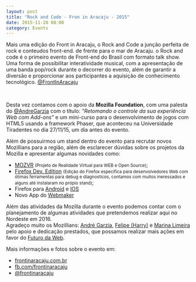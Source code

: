 ```yaml
---
layout: post
title: "Rock and Code - Fron in Aracaju - 2015"
date: 2015-11-28 08:00
category: Events
---
```


<p class="txt-post">
    Mais uma edição do Front in Aracaju, o Rock and Code a junção perfeita de rock e conteudos front-end. de frente para o mar de Aracaju.
    o Rock and code é o primeiro evento de Front-end do Brasil com formato talk show. Uma forma de possibilitar interatividade musical, com a apresentação de uma banda pop/rock durante o decorrer do evento, além de garantir a diversão e proporcionar aos participantes a aquisição de conhecimento tecnológico. <a href="http://www.frontinaracaju.com.br/">@FrontInAracaju</a>
</p>
<br />
<p class="txt-post">
    Desta vez contamos com o apoio da <b>Mozilla Foundation</b>, com uma palesta do 
    <a href="http://andregarzia.com" >@AndreGarzia</a> com o título: <i>"Retomando o controle da sua experiência Web com Add-ons"</i> e um mini-curso para o desenvolvimento de jogos com HTML5 usando a framework Phaser, que aconteceu na Universidade Tiradentes no dia 27/11/15, um dia antes do evento.
</p>

<p class="txt-post">
    Além de possuirmos um stand dentro do evento para recrutar novos Mozillians para a região, além de esclarecer dúvidas sobre os projetos da Mozilla e apresentar algumas novidades como: 
    <ul>
        <li>
            <a href="http://mozvr.com/">MOZVR</a> <small>(Projeto de Realidade Virtual para WEB e Open Source)</small>;
        </li>
        <li>
            <a href="https://www.mozilla.org/pt-BR/firefox/developer/">Firefox Dev. Edition</a> <small>(Edição do Firefox específica para desenvolvedores Web com ótimas ferramentas para debug e diagnosticos, contamos com muitos ineressados e alguns até instalaram no própio stand)</small>;
        </li>
        <li>
            Firefox para <a href="https://www.mozilla.org/pt-BR/firefox/android/">Android</a> e <a href="https://www.mozilla.org/pt-BR/firefox/ios/">IOS</a>
        </li>
        <li>
            Novo App do <a href="https://beta.webmaker.org/">Webmaker</a>
        </li>
    </ul>
</p>

<p class="txt-post">
    Além das atividades da Mozilla durante o evento podemos contar com o planejamento de algumas atividades que pretendemos realizar aqui no Nordeste em 2016. 
    <br/>
    Agradeço muito os Mozillians: <a href="http://andregarzia.com/pages/en/blog/"> André Garzia</a>, <a href="https://mozillians.org/pt-BR/u/Harry32/">Felipe (Harry)</a> e <a href="http://marinalimeira.com/">Marina Limeira</a> pelo apoio e dedicação prestados, que possamos realizar mais ações em favor do <a href="https://www.mozilla.org/pt-BR/about/manifesto/">Futuro da Web</a>.
</p>

<p class="txt-post">
    Mais informações e fotos sobre o evento em: 
    <ul>
        <li><a href="http://www.frontinaracaju.com.br/">frontinaracaju.com.br</a></li>
        <li><a href="https://www.facebook.com/frontinaracaju/">fb.com/frontinaracaju</a></li>
        <li><a href="https://twitter.com/frontinaracaju">@frontinaracaju</a></li>
    </ul>
</p>